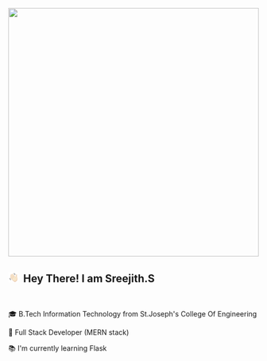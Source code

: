 <p align="center">
  <img src="https://camo.githubusercontent.com/7de37139d0b4c1ce40865e799b446c0e963a3dd8fb68d239707237c40604fa3d/68747470733a2f2f63646e2e6472696262626c652e636f6d2f75736572732f3733303730332f73637265656e73686f74732f363538313234332f6176656e746f2e676966" height="500" width="100%"/>
</p>
<h2><img src="https://github.com/Tech-Legend/random_images/blob/main/output-onlinegiftools.gif" height="20" width="20"/> &nbsp;Hey There! I am Sreejith.S</h2>
<br>
<p>🎓 B.Tech Information Technology from St.Joseph's College Of Engineering</p>
<p>💪 Full Stack Developer (MERN stack)</p>
<p>📚 I'm currently learning Flask</p>

